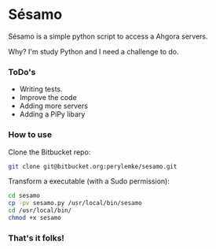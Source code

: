 **Sésamo**
===================
Sésamo is a simple python script to access a Ahgora servers.

Why? I'm study Python and I need a challenge to do.

### ToDo's

- Writing tests.
- Improve the code
- Adding more servers
- Adding a PiPy libary

### How to use

Clone the Bitbucket repo:
```bash
git clone git@bitbucket.org:perylemke/sesamo.git
```

Transform a executable (with a Sudo permission):
```bash
cd sesamo
cp -pv sesamo.py /usr/local/bin/sesamo
cd /usr/local/bin/
chmod +x sesamo
```

### That's it folks!
